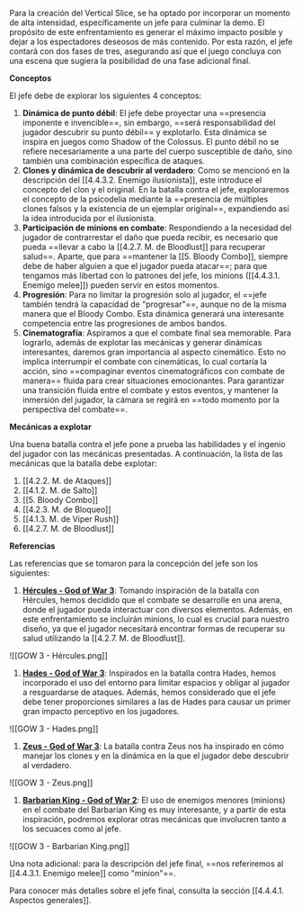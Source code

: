 
Para la creación del Vertical Slice, se ha optado por incorporar un momento de alta intensidad, específicamente un jefe para culminar la demo. El propósito de este enfrentamiento es generar el máximo impacto posible y dejar a los espectadores deseosos de más contenido. Por esta razón, el jefe contará con dos fases de tres, asegurando así que el juego concluya con una escena que sugiera la posibilidad de una fase adicional final.

**Conceptos** 

El jefe debe de explorar los siguientes 4 conceptos:

1. **Dinámica de punto débil**: El jefe debe proyectar una ==presencia imponente e invencible==, sin embargo, ==será responsabilidad del jugador descubrir su punto débil== y explotarlo. Esta dinámica se inspira en juegos como Shadow of the Colossus. El punto débil no se refiere necesariamente a una parte del cuerpo susceptible de daño, sino también una combinación específica de ataques.
2. **Clones y dinámica de descubrir al verdadero**: Como se mencionó en la descripción del [[4.4.3.2. Enemigo ilusionista]], este introduce el concepto del clon y el original. En la batalla contra el jefe, exploraremos el concepto de la psicodelia mediante la ==presencia de múltiples clones falsos y la existencia de un ejemplar original==, expandiendo así la idea introducida por el ilusionista.
3. **Participación de minions en combate**: Respondiendo a la necesidad del jugador de contrarrestar el daño que pueda recibir, es necesario que pueda ==llevar a cabo la [[4.2.7. M. de Bloodlust]] para recuperar salud==. Aparte, que para ==mantener la [[5. Bloody Combo]], siempre debe de haber alguien a que el jugador pueda atacar==; para que tengamos más libertad con lo patrones del jefe, los minions ([[4.4.3.1. Enemigo melee]]) pueden servir en estos momentos.
4. **Progresión**: Para no limitar la progresión solo al jugador, el ==jefe también tendrá la capacidad de "progresar"==, aunque no de la misma manera que el Bloody Combo. Esta dinámica generará una interesante competencia entre las progresiones de ambos bandos.
5. **Cinematografía**: Aspiramos a que el combate final sea memorable. Para lograrlo, además de explotar las mecánicas y generar dinámicas interesantes, daremos gran importancia al aspecto cinemático. Esto no implica interrumpir el combate con cinemáticas, lo cual cortaría la acción, sino ==compaginar eventos cinematográficos con combate de manera== fluida para crear situaciones emocionantes. Para garantizar una transición fluida entre el combate y estos eventos, y mantener la inmersión del jugador, la cámara se regirá en ==todo momento por la perspectiva del combate==.

**Mecánicas a explotar**

Una buena batalla contra el jefe pone a prueba las habilidades y el ingenio del jugador con las mecánicas presentadas. A continuación, la lista de las mecánicas que la batalla debe explotar:

1. [[4.2.2. M. de Ataques]]
2. [[4.1.2. M. de Salto]]
3. [[5. Bloody Combo]]
4. [[4.2.3. M. de Bloqueo]]
5. [[4.1.3. M. de Viper Rush]]
6. [[4.2.7. M. de Bloodlust]]

**Referencias**

Las referencias que se tomaron para la concepción del jefe son los siguientes:

1. **[Hércules - God of War 3](https://youtu.be/h0ME1F8xt5E?si=saPLGved3Z95-GJ_&t=2820)**: Tomando inspiración de la batalla con Hércules, hemos decidido que el combate se desarrolle en una arena, donde el jugador pueda interactuar con diversos elementos. Además, en este enfrentamiento se incluirán minions, lo cual es crucial para nuestro diseño, ya que el jugador necesitará encontrar formas de recuperar su salud utilizando la [[4.2.7. M. de Bloodlust]].

![[GOW 3 - Hércules.png]]

1. **[Hades - God of War 3](https://youtu.be/h0ME1F8xt5E?si=KaC5oWg39sWBj3lw&t=1110)**: Inspirados en la batalla contra Hades, hemos incorporado el uso del entorno para limitar espacios y obligar al jugador a resguardarse de ataques. Además, hemos considerado que el jefe debe tener proporciones similares a las de Hades para causar un primer gran impacto perceptivo en los jugadores.

![[GOW 3 - Hades.png]]

1. **[Zeus - God of War 3](https://youtu.be/h0ME1F8xt5E?si=P7AtrROyRGI3cvrq&t=5218)**: La batalla contra Zeus nos ha inspirado en cómo manejar los clones y en la dinámica en la que el jugador debe descubrir al verdadero.

![[GOW 3 - Zeus.png]]

1. **[Barbarian King - God of War 2](https://youtu.be/4vkG25xacPI?si=4MsaAjc6dlcSReC5&t=1560)**: El uso de enemigos menores (minions) en el combate del Barbarian King es muy interesante, y a partir de esta inspiración, podremos explorar otras mecánicas que involucren tanto a los secuaces como al jefe.

![[GOW 3 - Barbarian King.png]]

Una nota adicional: para la descripción del jefe final, ==nos referiremos al [[4.4.3.1. Enemigo melee]] como "minion"==.

Para conocer más detalles sobre el jefe final, consulta la sección [[4.4.4.1. Aspectos generales]].